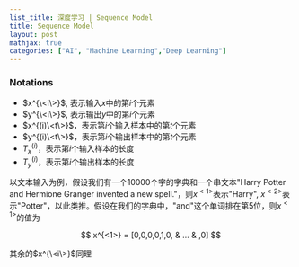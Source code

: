 ```yaml
---
list_title: 深度学习 | Sequence Model
title: Sequence Model
layout: post
mathjax: true
categories: ["AI", "Machine Learning","Deep Learning"]
---
```


### Notations

- $x^{\<i\>}$, 表示输入$x$中的第$i$个元素
- $y^{\<i\>}$, 表示输出$y$中的第$i$个元素
- $x^{(i)\<t\>}$，表示第$i$个输入样本中的第$t$个元素
- $y^{(i)\<t\>}$，表示第$i$个输出样本中的第$t$个元素
- $T_x^{(i)}$，表示第$i$个输入样本的长度
- $T_y^{(i)}$，表示第$i$个输出样本的长度

以文本输入为例，假设我们有一个10000个字的字典和一个串文本"Harry Potter and Hermione Granger invented a new spell."，则$x^{<1>}$表示"Harry", $x^{<2>}$表示"Potter"，以此类推。假设在我们的字典中，"and"这个单词排在第5位，则$x^{<1>}$的值为

$$
x^{<1>} = [0,0,0,0,1,0, & ... & ,0]
$$

其余的$x^{\<i\>}$同理
